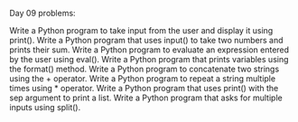 Day 09 problems:

Write a Python program to take input from the user and display it using print().
Write a Python program that uses input() to take two numbers and prints their sum.
Write a Python program to evaluate an expression entered by the user using eval().
Write a Python program that prints variables using the format() method.
Write a Python program to concatenate two strings using the + operator.
Write a Python program to repeat a string multiple times using * operator.
Write a Python program that uses print() with the sep argument to print a list.
Write a Python program that asks for multiple inputs using split().
